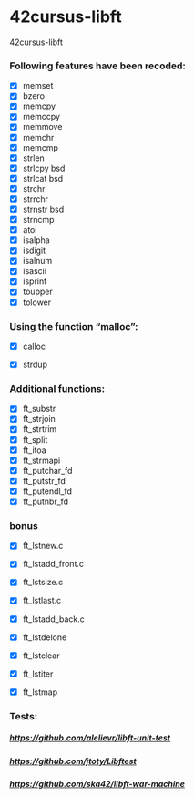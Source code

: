 # 42cursus-libft
42cursus-libft

### Following features have been recoded:
- [x] memset
- [x] bzero
- [x] memcpy
- [x] memccpy
- [x] memmove
- [x] memchr
- [x] memcmp
- [x] strlen
- [x] strlcpy bsd
- [x] strlcat bsd
- [x] strchr
- [x] strrchr
- [x] strnstr bsd
- [x] strncmp
- [x] atoi
- [x] isalpha
- [x] isdigit
- [x] isalnum
- [x] isascii
- [x] isprint
- [x] toupper
- [x] tolower

### Using the function “malloc”:
- [x] calloc
- [x] strdup


### Additional functions:
- [x] ft_substr
- [x] ft_strjoin
- [x] ft_strtrim
- [x] ft_split
- [x] ft_itoa
- [x] ft_strmapi
- [x] ft_putchar_fd
- [x] ft_putstr_fd
- [x] ft_putendl_fd
- [x] ft_putnbr_fd

### bonus
- [x] ft_lstnew.c
- [x] ft_lstadd_front.c
- [x] ft_lstsize.c
- [x] ft_lstlast.c
- [x] ft_lstadd_back.c
- [x] ft_lstdelone
- [x] ft_lstclear
- [x] ft_lstiter
- [x] ft_lstmap


### Tests:
##### https://github.com/alelievr/libft-unit-test
##### https://github.com/jtoty/Libftest
##### https://github.com/ska42/libft-war-machine
